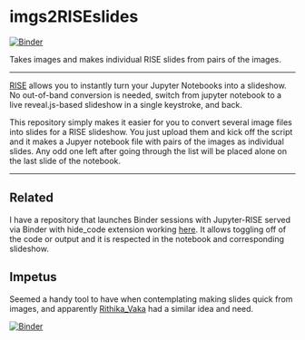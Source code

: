 # imgs2RISEslides

[![Binder](http://mybinder.org/badge_logo.svg)](https://mybinder.org/v2/gh/fomightez/imgs2RISEslides/master?urlpath=lab/tree/index.ipynb)

Takes images and makes individual RISE slides from pairs of the images.

-------------------------------

[RISE](https://github.com/damianavila/RISE/) allows you to instantly turn your Jupyter Notebooks into a slideshow. No out-of-band conversion is needed, switch from jupyter notebook to a live reveal.js-based slideshow in a single keystroke, and back.

This repository simply makes it easier for you to convert several image files into slides for a RISE slideshow. You just upload them and kick off the script and it makes a Jupyer notebook file with pairs of the images as individual slides. Any odd one left after going through the list will be placed alone on the last slide of the notebook.

---- 

Related
-------

I have a repository that launches Binder sessions with Jupyter-RISE served via Binder with hide_code extension working [here](https://github.com/fomightez/jupyter-rise_with-hide_code). It allows toggling off of the code or output and it is respected in the notebook and corresponding slideshow.

Impetus
-------

Seemed a handy tool to have when contemplating making slides quick from images, and apparently [Rithika_Vaka](https://discourse.jupyter.org/t/jupyter-slides-how-do-i-have-a-function-that-creates-new-slides/3062) had a similar idea and need.



[![Binder](http://mybinder.org/badge_logo.svg)](https://mybinder.org/v2/gh/fomightez/imgs2RISEslides/master?urlpath=lab/tree/index.ipynb)